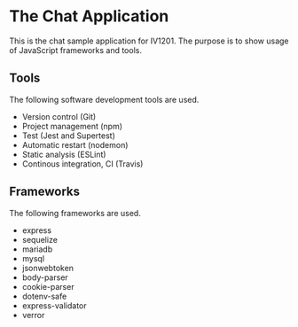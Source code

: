 # The Chat Application

This is the chat sample application for IV1201. The purpose is to show usage of
JavaScript frameworks and tools.

## Tools

The following software development tools are used.

- Version control (Git)
- Project management (npm)
- Test (Jest and Supertest)
- Automatic restart (nodemon)
- Static analysis (ESLint)
- Continous integration, CI (Travis)

## Frameworks

The following frameworks are used.

- express
- sequelize
- mariadb
- mysql
- jsonwebtoken
- body-parser
- cookie-parser
- dotenv-safe
- express-validator
- verror
